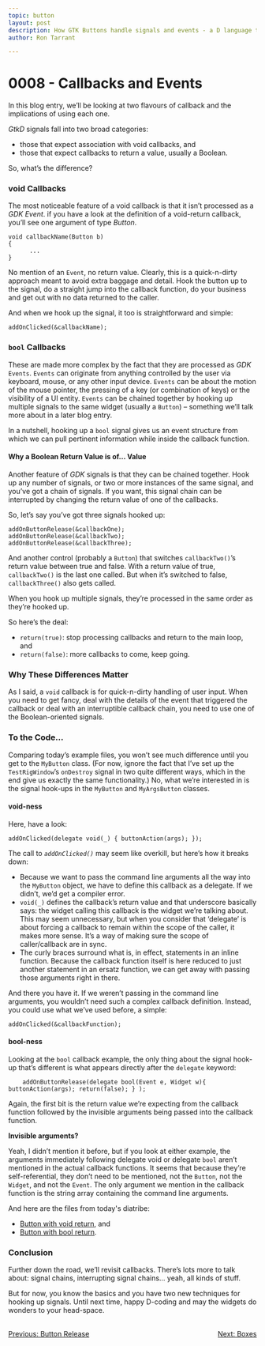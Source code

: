 ```yaml
---
topic: button
layout: post
description: How GTK Buttons handle signals and events - a D language tutorial.
author: Ron Tarrant

---
```


# 0008 - Callbacks and Events

In this blog entry, we’ll be looking at two flavours of callback and the implications of using each one.

*GtkD* signals fall into two broad categories:

- those that expect association with void callbacks, and
- those that expect callbacks to return a value, usually a Boolean.

So, what’s the difference?

### void Callbacks

The most noticeable feature of a void callback is that it isn’t processed as a *GDK Event*. if you have a look at the definition of a void-return callback, you’ll see one argument of type *Button*.

	void callbackName(Button b)
	{
	      ...
	}

No mention of an `Event`, no return value. Clearly, this is a quick-n-dirty approach meant to avoid extra baggage and detail. Hook the button up to the signal, do a straight jump into the callback function, do your business and get out with no data returned to the caller.

And when we hook up the signal, it too is straightforward and simple:

	addOnClicked(&callbackName);

### `bool` Callbacks

These are made more complex by the fact that they are processed as *GDK* `Events`. `Events` can originate from anything controlled by the user via keyboard, mouse, or any other input device. `Events` can be about the motion of the mouse pointer, the pressing of a key (or combination of keys) or the visibility of a UI entity. `Events` can be chained together by hooking up multiple signals to the same widget (usually a `Button`) – something we’ll talk more about in a later blog entry.

In a nutshell, hooking up a `bool` signal gives us an event structure from which we can pull pertinent information while inside the callback function.

#### Why a Boolean Return Value is of… Value

Another feature of *GDK* signals is that they can be chained together. Hook up any number of signals, or two or more instances of the same signal, and you’ve got a chain of signals. If you want, this signal chain can be interrupted by changing the return value of one of the callbacks.

So, let’s say you’ve got three signals hooked up:

	addOnButtonRelease(&callbackOne);
	addOnButtonRelease(&callbackTwo);
	addOnButtonRelease(&callbackThree);

And another control (probably a `Button`) that switches `callbackTwo()`’s return value between true and false. With a return value of true, `callbackTwo()` is the last one called. But when it’s switched to false, `callbackThree()` also gets called.

When you hook up multiple signals, they’re processed in the same order as they’re hooked up.

So here’s the deal:

- `return(true)`: stop processing callbacks and return to the main loop, and
- `return(false)`: more callbacks to come, keep going.

### Why These Differences Matter

As I said, a `void` callback is for quick-n-dirty handling of user input. When you need to get fancy, deal with the details of the event that triggered the callback or deal with an interruptible callback chain, you need to use one of the Boolean-oriented signals.

### To the Code…

Comparing today’s example files, you won’t see much difference until you get to the `MyButton` class. (For now, ignore the fact that I’ve set up the `TestRigWindow`’s `onDestroy` signal in two quite different ways, which in the end give us exactly the same functionality.) No, what we’re interested in is the signal hook-ups in the `MyButton` and `MyArgsButton` classes.

#### void-ness

Here, have a look:

	addOnClicked(delegate void(_) { buttonAction(args); });

The call to *`addOnClicked()`* may seem like overkill, but here’s how it breaks down:

- Because we want to pass the command line arguments all the way into the `MyButton` object, we have to define this callback as a delegate. If we didn’t, we’d get a compiler error.
- `void(_)` defines the callback’s return value and that underscore basically says: the widget calling this callback is the widget we’re talking about. This may seem unnecessary, but when you consider that ‘delegate’ is about forcing a callback to remain within the scope of the caller, it makes more sense. It’s a way of making sure the scope of caller/callback are in sync.
- The curly braces surround what is, in effect, statements in an inline function. Because the callback function itself is here reduced to just another statement in an ersatz function, we can get away with passing those arguments right in there.

And there you have it. If we weren’t passing in the command line arguments, you wouldn’t need such a complex callback definition. Instead, you could use what we’ve used before, a simple:

	addOnClicked(&callbackFunction);

#### bool-ness

Looking at the `bool` callback example, the only thing about the signal hook-up that’s different is what appears directly after the `delegate` keyword:

		addOnButtonRelease(delegate bool(Event e, Widget w){ buttonAction(args); return(false); } );

Again, the first bit is the return value we’re expecting from the callback function followed by the invisible arguments being passed into the callback function.

**Invisible arguments?**

Yeah, I didn’t mention it before, but if you look at either example, the arguments immediately following delegate void or delegate `bool` aren’t mentioned in the actual callback functions. It seems that because they’re self-referential, they don’t need to be mentioned, not the `Button`, not the `Widget`, and not the `Event`. The only argument we mention in the callback function is the string array containing the command line arguments.

And here are the files from today's diatribe:

- [Button with void return](https://github.com/rontarrant/gtkDcoding/blob/master/002_button/button_002_06_void_callback.d), and
- [Button with bool return](https://github.com/rontarrant/gtkDcoding/blob/master/002_button/button_002_07_bool_callback.d).

### Conclusion

Further down the road, we’ll revisit callbacks. There’s lots more to talk about: signal chains, interrupting signal chains… yeah, all kinds of stuff.

But for now, you know the basics and you have two new techniques for hooking up signals. Until next time, happy D-coding and may the widgets do wonders to your head-space.


<BR>
<div style="float: left;">
	<a href="https://gtkdcoding.com/2019/02/05/0007-button-release-and-reorganizing-the-code.html">Previous: Button Release</a>
</div>
<div style="float: right;">
	<a href="https://gtkdcoding.com/2019/02/12/0009-boxes.html">Next: Boxes</a>
</div>
<BR>

